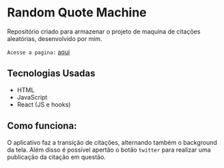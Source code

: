 # Random Quote Machine

Repositório criado para armazenar o projeto de maquina de citações aleatórias, desenvolvido por mim.

`Acesse a pagina:` [aqui](https://muriloommaia.github.io/randomQuoteMachine/)

## Tecnologias Usadas

- HTML
- JavaScript
- React (JS e hooks)

## Como funciona:

O aplicativo faz a transição de citações, alternando também o background da tela. Além disso é possível apertão o botão `twitter` para realizar uma publicação da citação em questão. 


